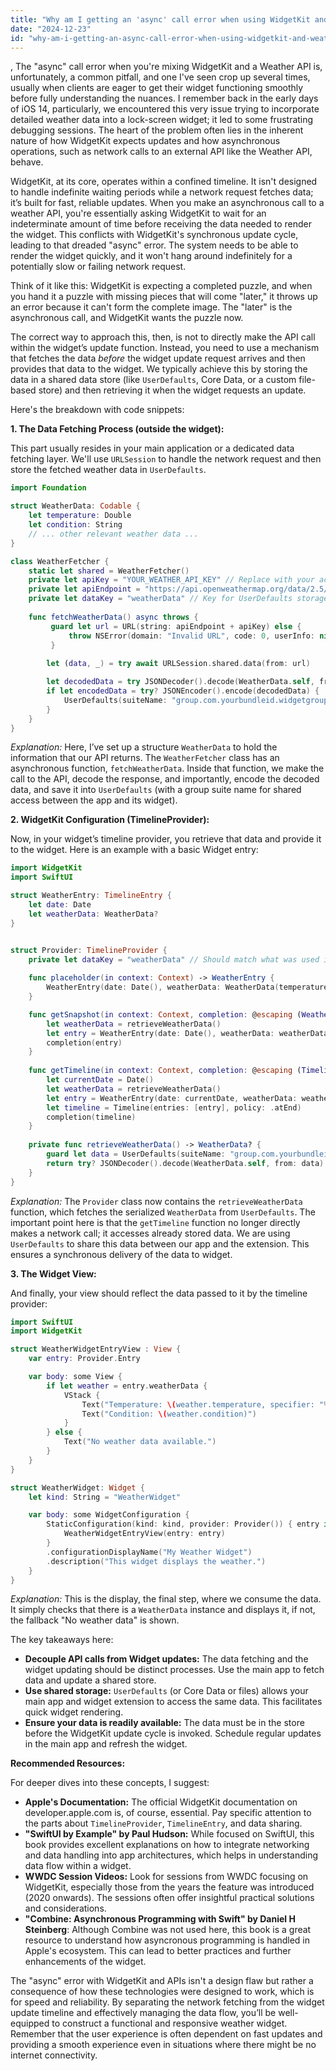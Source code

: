 ```yaml
---
title: "Why am I getting an 'async' call error when using WidgetKit and Weather API?"
date: "2024-12-23"
id: "why-am-i-getting-an-async-call-error-when-using-widgetkit-and-weather-api"
---
```


,  The "async" call error when you're mixing WidgetKit and a Weather API is, unfortunately, a common pitfall, and one I've seen crop up several times, usually when clients are eager to get their widget functioning smoothly before fully understanding the nuances. I remember back in the early days of iOS 14, particularly, we encountered this very issue trying to incorporate detailed weather data into a lock-screen widget; it led to some frustrating debugging sessions. The heart of the problem often lies in the inherent nature of how WidgetKit expects updates and how asynchronous operations, such as network calls to an external API like the Weather API, behave.

WidgetKit, at its core, operates within a confined timeline. It isn't designed to handle indefinite waiting periods while a network request fetches data; it’s built for fast, reliable updates. When you make an asynchronous call to a weather API, you're essentially asking WidgetKit to wait for an indeterminate amount of time before receiving the data needed to render the widget. This conflicts with WidgetKit's synchronous update cycle, leading to that dreaded "async" error. The system needs to be able to render the widget quickly, and it won't hang around indefinitely for a potentially slow or failing network request.

Think of it like this: WidgetKit is expecting a completed puzzle, and when you hand it a puzzle with missing pieces that will come "later," it throws up an error because it can't form the complete image. The "later" is the asynchronous call, and WidgetKit wants the puzzle now.

The correct way to approach this, then, is not to directly make the API call within the widget’s update function. Instead, you need to use a mechanism that fetches the data *before* the widget update request arrives and then provides that data to the widget. We typically achieve this by storing the data in a shared data store (like `UserDefaults`, Core Data, or a custom file-based store) and then retrieving it when the widget requests an update.

Here's the breakdown with code snippets:

**1. The Data Fetching Process (outside the widget):**

This part usually resides in your main application or a dedicated data fetching layer. We'll use `URLSession` to handle the network request and then store the fetched weather data in `UserDefaults`.

```swift
import Foundation

struct WeatherData: Codable {
    let temperature: Double
    let condition: String
    // ... other relevant weather data ...
}

class WeatherFetcher {
    static let shared = WeatherFetcher()
    private let apiKey = "YOUR_WEATHER_API_KEY" // Replace with your actual API Key
    private let apiEndpoint = "https://api.openweathermap.org/data/2.5/weather?q=London&appid=" // Example OpenWeatherMap URL, customize as needed
    private let dataKey = "weatherData" // Key for UserDefaults storage
    
    func fetchWeatherData() async throws {
         guard let url = URL(string: apiEndpoint + apiKey) else {
             throw NSError(domain: "Invalid URL", code: 0, userInfo: nil)
         }
        
        let (data, _) = try await URLSession.shared.data(from: url)

        let decodedData = try JSONDecoder().decode(WeatherData.self, from: data)
        if let encodedData = try? JSONEncoder().encode(decodedData) {
            UserDefaults(suiteName: "group.com.yourbundleid.widgetgroup")?.set(encodedData, forKey: dataKey)
        }
    }
}
```

*Explanation:* Here, I’ve set up a structure `WeatherData` to hold the information that our API returns. The `WeatherFetcher` class has an asynchronous function, `fetchWeatherData`. Inside that function, we make the call to the API, decode the response, and importantly, encode the decoded data, and save it into `UserDefaults` (with a group suite name for shared access between the app and its widget).

**2. WidgetKit Configuration (TimelineProvider):**

Now, in your widget’s timeline provider, you retrieve that data and provide it to the widget. Here is an example with a basic Widget entry:

```swift
import WidgetKit
import SwiftUI

struct WeatherEntry: TimelineEntry {
    let date: Date
    let weatherData: WeatherData?
}


struct Provider: TimelineProvider {
    private let dataKey = "weatherData" // Should match what was used in the WeatherFetcher
    
    func placeholder(in context: Context) -> WeatherEntry {
        WeatherEntry(date: Date(), weatherData: WeatherData(temperature: 20.0, condition: "Sunny"))
    }

    func getSnapshot(in context: Context, completion: @escaping (WeatherEntry) -> ()) {
        let weatherData = retrieveWeatherData()
        let entry = WeatherEntry(date: Date(), weatherData: weatherData)
        completion(entry)
    }
    
    func getTimeline(in context: Context, completion: @escaping (Timeline<WeatherEntry>) -> ()) {
        let currentDate = Date()
        let weatherData = retrieveWeatherData()
        let entry = WeatherEntry(date: currentDate, weatherData: weatherData)
        let timeline = Timeline(entries: [entry], policy: .atEnd)
        completion(timeline)
    }
    
    private func retrieveWeatherData() -> WeatherData? {
        guard let data = UserDefaults(suiteName: "group.com.yourbundleid.widgetgroup")?.data(forKey: dataKey) else { return nil }
        return try? JSONDecoder().decode(WeatherData.self, from: data)
    }
}
```

*Explanation:* The `Provider` class now contains the `retrieveWeatherData` function, which fetches the serialized `WeatherData` from `UserDefaults`. The important point here is that the `getTimeline` function no longer directly makes a network call; it accesses already stored data. We are using `UserDefaults` to share this data between our app and the extension. This ensures a synchronous delivery of the data to widget.

**3. The Widget View:**

And finally, your view should reflect the data passed to it by the timeline provider:

```swift
import SwiftUI
import WidgetKit

struct WeatherWidgetEntryView : View {
    var entry: Provider.Entry

    var body: some View {
        if let weather = entry.weatherData {
            VStack {
                Text("Temperature: \(weather.temperature, specifier: "%.1f")°C")
                Text("Condition: \(weather.condition)")
            }
        } else {
            Text("No weather data available.")
        }
    }
}

struct WeatherWidget: Widget {
    let kind: String = "WeatherWidget"

    var body: some WidgetConfiguration {
        StaticConfiguration(kind: kind, provider: Provider()) { entry in
            WeatherWidgetEntryView(entry: entry)
        }
        .configurationDisplayName("My Weather Widget")
        .description("This widget displays the weather.")
    }
}
```

*Explanation:* This is the display, the final step, where we consume the data. It simply checks that there is a `WeatherData` instance and displays it, if not, the fallback "No weather data" is shown.

The key takeaways here:

*   **Decouple API calls from Widget updates:** The data fetching and the widget updating should be distinct processes. Use the main app to fetch data and update a shared store.
*   **Use shared storage:** `UserDefaults` (or Core Data or files) allows your main app and widget extension to access the same data. This facilitates quick widget rendering.
*   **Ensure your data is readily available:** The data must be in the store before the WidgetKit update cycle is invoked. Schedule regular updates in the main app and refresh the widget.

**Recommended Resources:**

For deeper dives into these concepts, I suggest:

*   **Apple's Documentation:** The official WidgetKit documentation on developer.apple.com is, of course, essential. Pay specific attention to the parts about `TimelineProvider`, `TimelineEntry`, and data sharing.
*   **"SwiftUI by Example" by Paul Hudson:** While focused on SwiftUI, this book provides excellent explanations on how to integrate networking and data handling into app architectures, which helps in understanding data flow within a widget.
*   **WWDC Session Videos:** Look for sessions from WWDC focusing on WidgetKit, especially those from the years the feature was introduced (2020 onwards). The sessions often offer insightful practical solutions and considerations.
*   **"Combine: Asynchronous Programming with Swift" by Daniel H Steinberg**: Although Combine was not used here, this book is a great resource to understand how asyncronous programming is handled in Apple's ecosystem. This can lead to better practices and further enhancements of the widget.

The "async" error with WidgetKit and APIs isn't a design flaw but rather a consequence of how these technologies were designed to work, which is for speed and reliability. By separating the network fetching from the widget update timeline and effectively managing the data flow, you’ll be well-equipped to construct a functional and responsive weather widget. Remember that the user experience is often dependent on fast updates and providing a smooth experience even in situations where there might be no internet connectivity.
